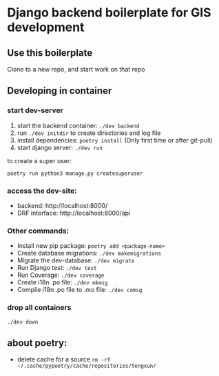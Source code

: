# Django backend boilerplate for GIS development

## Use this boilerplate

Clone to a new repo, and start work on that repo

## Developing in container

### start dev-server

1. start the backend container: `./dev backend`
1. run `./dev initdir` to create directories and log file
1. install dependencies: `poetry install` (Only first time or after git-pull)
1. start django server: `./dev run`

to create a super user:

`poetry run python3 manage.py createsuperuser`

### access the dev-site:

* backend: http://localhost:8000/
* DRF interface: http://localhost:8000/api

### Other commands:

* Install new pip package: `poetry add <package-name>`
* Create database migrations: `./dev makemigrations`
* Migrate the dev-database: `./dev migrate`
* Run Django test: `./dev test`
* Run Coverage: `./dev coverage`
* Create i18n .po file: `./dev mkmsg`
* Complie i18n .po file to .mo file: `./dev comsg`

### drop all containers

`./dev down`

## about poetry:

* delete cache for a source `rm -rf ~/.cache/pypoetry/cache/repositories/tengxun/`